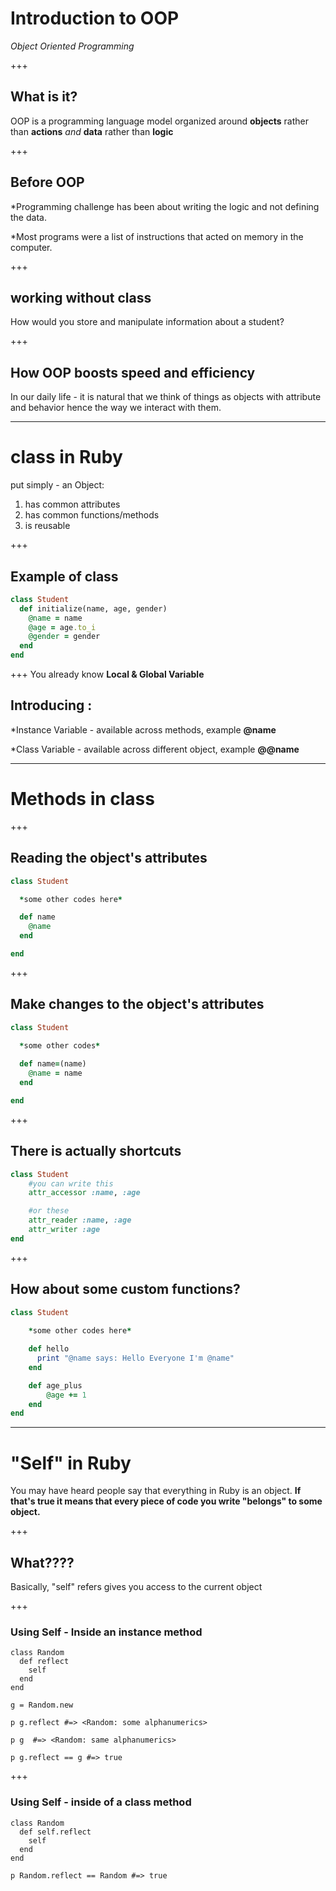 # Introduction to OOP 

*Object Oriented Programming* 

+++

## What is it?
OOP is a programming language model organized around **objects** rather than **actions** *and* **data** rather than **logic**


+++

## Before OOP

*Programming challenge has been about writing the logic and not defining the data.

*Most programs were a list of instructions that acted on memory in the computer. 

+++

## working without class

How would you store and manipulate information about a student?

+++

## How OOP boosts speed and efficiency

In our daily life - it is natural that we think of things as objects with attribute and behavior hence the way we interact with them.

---

# class in Ruby 

put simply - an Object:
  1. has common attributes
  2. has common functions/methods
  3. is reusable

+++

## Example of class

```ruby
class Student 
  def initialize(name, age, gender)
    @name = name 
    @age = age.to_i 
    @gender = gender
  end  
end 

```
+++
You already know **Local  & Global Variable**

## Introducing :
  *Instance Variable - available across methods, example **@name** 

  *Class Variable - available across different object, example **@@name**

---

# Methods in class

+++

## Reading the object's attributes

```ruby
class Student 

  *some other codes here*

  def name 
    @name
  end 

end 

```
+++

## Make changes to the object's attributes

```ruby
class Student
 
  *some other codes*

  def name=(name)
  	@name = name 
  end

end

```
+++

## There is actually shortcuts

```ruby
class Student 
	#you can write this 
	attr_accessor :name, :age

	#or these
	attr_reader :name, :age 
	attr_writer :age 
end 

```  
+++

## How about some custom functions?

```ruby
class Student 
	
	*some other codes here*

	def hello 
	  print "@name says: Hello Everyone I'm @name"
	end 

	def age_plus 
		@age += 1 
	end 
end

``` 

---
# "Self" in Ruby

You may have heard people say that everything in Ruby is an object. **If that's true it means that every piece of code you write "belongs" to some object.**

+++

## What????

Basically, "self" refers gives you access to the current object

+++

### Using Self -  Inside an instance method

```
class Random
  def reflect
    self
  end 
end 

g = Random.new

p g.reflect #=> <Random: some alphanumerics>

p g  #=> <Random: same alphanumerics>

p g.reflect == g #=> true

```

+++

### Using Self - inside of a class method

```
class Random
  def self.reflect
    self 
  end
end 

p Random.reflect == Random #=> true

```





